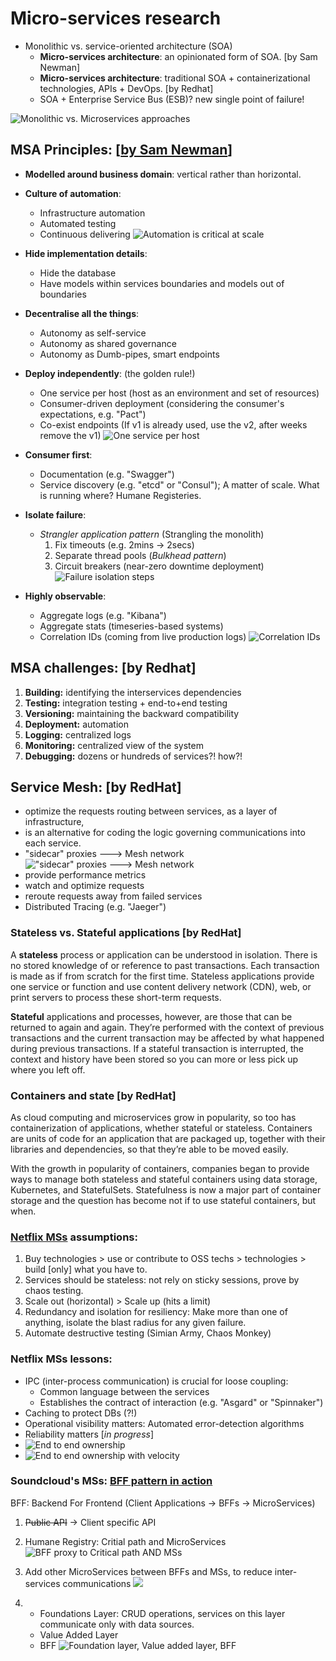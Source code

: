 ﻿# Micro-services research

- Monolithic vs. service-oriented architecture (SOA)
	- **Micro-services architecture**: an opinionated form of SOA. [by Sam Newman]
	- **Micro-services architecture**: traditional SOA + containerizational technologies, APIs + DevOps. [by Redhat]
	- SOA + Enterprise Service Bus (ESB)? new single point of failure!

![Monolithic vs. Microservices approaches](https://www.redhat.com/cms/managed-files/monolithic-vs-microservices.png)

## MSA Principles: [[by Sam Newman](https://www.youtube.com/watch?v=PFQnNFe27kU&ab_channel=Devoxx)]

- **Modelled around business domain**: vertical rather than horizontal.
- **Culture of automation**:
	- Infrastructure automation
	- Automated testing
	- Continuous delivering ![Automation is critical at scale](https://i.ibb.co/gPkVjsk/Screen-Shot-1400-01-08-at-15-13-14.png)

- **Hide implementation details**:
	- Hide the database
	- Have models within services boundaries and models out of boundaries
- **Decentralise all the things**:
	- Autonomy as self-service
	- Autonomy as shared governance
	- Autonomy as Dumb-pipes, smart endpoints

- **Deploy independently**: (the golden rule!)
	- One service per host (host as an environment and set of resources)
	- Consumer-driven deployment (considering the consumer's expectations, e.g. "Pact")
	- Co-exist endpoints (If v1 is already used, use the v2, after weeks remove the v1) ![One service per host](https://i.ibb.co/m567jVZ/Screen-Shot-1400-01-10-at-10-07-11.png)

- **Consumer first**:
	- Documentation (e.g. "Swagger")
	- Service discovery (e.g. "etcd" or "Consul"); A matter of scale. What is running where? Humane Registeries.

- **Isolate failure**:
	- *Strangler application pattern* (Strangling the monolith)
		1. Fix timeouts (e.g. 2mins -> 2secs)
		2. Separate thread pools (*Bulkhead pattern*)
		3. Circuit breakers (near-zero downtime deployment) ![Failure isolation steps](https://i.ibb.co/WfQ6xft/Screen-Shot-1400-01-10-at-11-43-40.png)

- **Highly observable**:
	- Aggregate logs (e.g. "Kibana")
	- Aggregate stats (timeseries-based systems)
	- Correlation IDs (coming from live production logs) ![Correlation IDs](https://i.ibb.co/646S8Y7/Screen-Shot-1400-01-10-at-11-48-30.png)

## MSA challenges: [by Redhat]
1. **Building:** identifying the interservices dependencies 
2. **Testing:** integration testing + end-to+end testing
3. **Versioning:** maintaining the backward compatibility
4. **Deployment:** automation
5. **Logging:** centralized logs
6. **Monitoring:** centralized view of the system
7. **Debugging:** dozens or hundreds of services?! how?!

## Service Mesh: [by RedHat]
- optimize the requests routing between services, as a layer of infrastructure,
- is an alternative for coding the logic governing communications into each service.
- "sidecar" proxies ---> Mesh network !["sidecar" proxies ---> Mesh network](https://www.redhat.com/cms/managed-files/service-mesh-1680.png)
- provide performance metrics
- watch and optimize requests
- reroute requests away from failed services
- Distributed Tracing (e.g. "Jaeger")

### Stateless vs. Stateful applications [by RedHat]
A **stateless** process or application can be understood in isolation. There is no stored knowledge of or reference to past transactions. Each transaction is made as if from scratch for the first time. Stateless applications provide one service or function and use content delivery network (CDN), web, or print servers to process these short-term requests.

**Stateful** applications and processes, however, are those that can be returned to again and again. They’re performed with the context of previous transactions and the current transaction may be affected by what happened during previous transactions. If a stateful transaction is interrupted, the context and history have been stored so you can more or less pick up where you left off.
### Containers and state [by RedHat]
As cloud computing and microservices grow in popularity, so too has containerization of applications, whether stateful or stateless. Containers are units of code for an application that are packaged up, together with their libraries and dependencies, so that they’re able to be moved easily.

With the growth in popularity of containers, companies began to provide ways to manage both stateless and stateful containers using data storage, Kubernetes, and StatefulSets. Statefulness is now a major part of container storage and the question has become not if to use stateful containers, but when. 


### [Netflix MSs](https://www.youtube.com/watch?v=57UK46qfBLY&ab_channel=GOTOConferences) assumptions:
1. Buy technologies > use or contribute to OSS techs > technologies > build [only] what you have to.
2. Services should be stateless: not rely on sticky sessions, prove by chaos testing.
3. Scale out (horizontal) > Scale up (hits a limit)
4. Redundancy and isolation for resiliency: Make more than one of anything, isolate the blast radius for any given failure.
5. Automate destructive testing (Simian Army, Chaos Monkey) 

### Netflix MSs lessons:
- IPC (inter-process communication) is crucial for loose coupling:
  - Common language between the services
  - Establishes the contract of interaction (e.g. "Asgard" or "Spinnaker")
- Caching to protect DBs (?!)
- Operational visibility matters: Automated error-detection algorithms
- Reliability matters [*in progress*]
- ![End to end ownership](https://i.ibb.co/F3dkGgV/Screen-Shot-1400-01-10-at-16-28-14.png)
- ![End to end ownership with velocity](https://i.ibb.co/gybw2n6/Screen-Shot-1400-01-10-at-16-29-02.png)


### Soundcloud's MSs: [BFF pattern in action](https://www.youtube.com/watch?v=jfN6HOgURXM&ab_channel=microXchg)
BFF: Backend For Frontend (Client Applications -> BFFs -> MicroServices)
1. ~~Public API~~ -> Client specific API
2. Humane Registry: Critial path and MicroServices
![BFF proxy to Critical path AND MSs](https://i.ibb.co/X7hSKNg/Screen-Shot-1400-01-11-at-14-24-51.png)

3. Add other MicroServices between BFFs and MSs, to reduce inter-services communications
![](https://i.ibb.co/Nt1W8nw/Screen-Shot-1400-01-11-at-14-22-04.png)

4.
	- Foundations Layer: CRUD operations, services on this layer communicate only with data sources.
	- Value Added Layer
	- BFF
![Foundation layer, Value added layer, BFF](https://i.ibb.co/71CDm5N/Screen-Shot-1400-01-11-at-14-21-27.png)
